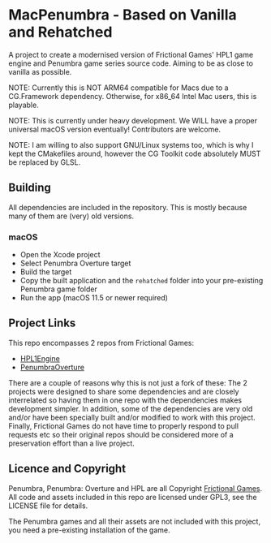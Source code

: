 MacPenumbra - Based on Vanilla and Rehatched
==============
A project to create a modernised version of Frictional Games' HPL1 game engine and Penumbra game series source code.  Aiming to be as close to vanilla as possible.

NOTE: Currently this is NOT ARM64 compatible for Macs due to a CG.Framework dependency.  Otherwise, for x86_64 Intel Mac users, this is playable.

NOTE: This is currently under heavy development.  We WILL have a proper universal macOS version eventually!  Contributors are welcome.

NOTE: I am willing to also support GNU/Linux systems too, which is why I kept the CMakefiles around, however the CG Toolkit code absolutely MUST be replaced by GLSL.

Building
--------
All dependencies are included in the repository. This is mostly because many of them are (very) old versions.

### macOS

* Open the Xcode project
* Select Penumbra Overture target
* Build the target
* Copy the built application and the `rehatched` folder into your pre-existing Penumbra game folder
* Run the app (macOS 11.5 or newer required)

Project Links
-------------
This repo encompasses 2 repos from Frictional Games:

* [HPL1Engine](https://github.com/FrictionalGames/HPL1Engine)
* [PenumbraOverture](https://github.com/FrictionalGames/PenumbraOverture)

There are a couple of reasons why this is not just a fork of these:
The 2 projects were designed to share some dependencies and are closely interrelated
so having them in one repo with the dependencies makes development simpler. In addition,
some of the dependencies are very old and/or have been specially built and/or modified
to work with this project. Finally, Frictional Games do not have time to properly
respond to pull requests etc so their original repos should be considered more of
a preservation effort than a live project.

Licence and Copyright
---------------------
Penumbra, Penumbra: Overture and HPL are all Copyright [Frictional Games](https://frictionalgames.com/). 
All code and assets included in this repo are licensed under GPL3, see the LICENSE file for details.

The Penumbra games and all their assets are not included with this project,
you need a pre-existing installation of the game.
